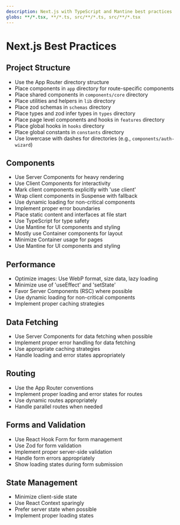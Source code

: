 ```yaml
---
description: Next.js with TypeScript and Mantine best practices
globs: **/*.tsx, **/*.ts, src/**/*.ts, src/**/*.tsx
---
```


# Next.js Best Practices

## Project Structure
- Use the App Router directory structure
- Place components in `app` directory for route-specific components
- Place shared components in `components/core` directory
- Place utilities and helpers in `lib` directory
- Place zod schemas in `schemas` directory
- Place types and zod infer types in `types` directory
- Place page level components and hooks in `features` directory
- Place global hooks in `hooks` directory
- Place global constants in `constants` directory
- Use lowercase with dashes for directories (e.g., `components/auth-wizard`)

## Components
- Use Server Components for heavy rendering
- Use Client Components for interactivity
- Mark client components explicitly with 'use client'
- Wrap client components in Suspense with fallback
- Use dynamic loading for non-critical components
- Implement proper error boundaries
- Place static content and interfaces at file start
- Use TypeScript for type safety
- Use Mantine for UI components and styling
- Mostly use Container components for layout
- Minimize Container usage for pages
- Use Mantine for UI components and styling


## Performance
- Optimize images: Use WebP format, size data, lazy loading
- Minimize use of 'useEffect' and 'setState'
- Favor Server Components (RSC) where possible
- Use dynamic loading for non-critical components
- Implement proper caching strategies

## Data Fetching
- Use Server Components for data fetching when possible
- Implement proper error handling for data fetching
- Use appropriate caching strategies
- Handle loading and error states appropriately

## Routing
- Use the App Router conventions
- Implement proper loading and error states for routes
- Use dynamic routes appropriately
- Handle parallel routes when needed

## Forms and Validation
- Use React Hook Form for form management
- Use Zod for form validation
- Implement proper server-side validation
- Handle form errors appropriately
- Show loading states during form submission

## State Management
- Minimize client-side state
- Use React Context sparingly
- Prefer server state when possible
- Implement proper loading states
